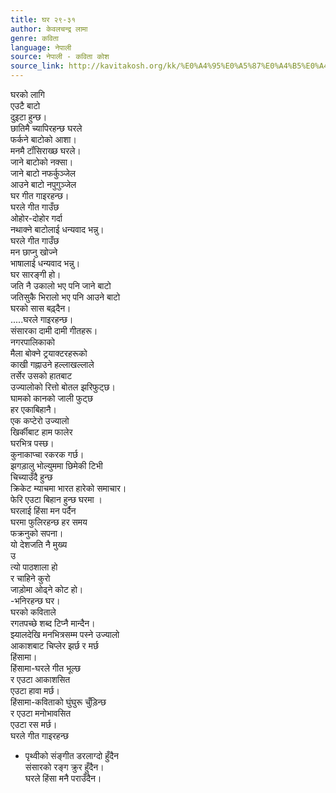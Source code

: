 ```yaml
---
title: घर २९-३१
author: केवलचन्द्र लामा
genre: कविता
language: नेपाली
source: नेपाली - कविता कोश
source_link: http://kavitakosh.org/kk/%E0%A4%95%E0%A5%87%E0%A4%B5%E0%A4%B2%E0%A4%9A%E0%A4%A8%E0%A5%8D%E0%A4%A6%E0%A5%8D%E0%A4%B0_%E0%A4%B2%E0%A4%BE%E0%A4%AE%E0%A4%BE
---
```


घरको लागि  
एउटै बाटो  
दुइटा हुन्छ।  
छातिमै च्यापिरहन्छ घरले  
फर्कने बाटोको आशा।  
मनमै टॉंसिराख्छ घरले।  
जाने बाटोको नक्सा।  
जाने बाटो नफर्कुञ्जेल  
आउने बाटो नपुगुञ्जेल  
घर गीत गाइरहन्छ।  
घरले गीत गाउँछ  
ओहोर-दोहोर गर्दा  
नथाक्ने बाटोलाई धन्यवाद भन्नु।  
घरले गीत गाउँछ  
मन छाप्नु खोज्ने  
भाषालाई धन्यवाद भन्नु।  
घर सारङ्गी हो।  
जति नै उकालो भए पनि जाने बाटो  
जतिसुकै भिरालो भए पनि आउने बाटो  
घरको सास बढ़्‌दैन।  
.....घरले गाइरहन्छ।  
संसारका दामी दामी गीतहरू।  
नगरपालिकाको  
मैला बोक्ने ट्रयाक्टरहरूको  
काखी गह्नाउने हल्लाखल्लाले  
तर्सेर उसको हातबाट  
उज्यालोको रित्तो बोतल झरिफुट्‌छ।  
घामको कानको जाली फुट्‌छ  
हर एकाबिहानै।  
एक कप्टेरो उज्यालो  
खिर्कीबाट हाम फालेर  
घरभित्र पस्छ।  
कुनाकाप्चा रकरक गर्छ।  
झगड़ालु भोल्युममा छिमेकी टिभी  
चिच्याउँदै हुन्छ  
क्रिकेट म्याचमा भारत हारेको समाचार।  
फेरि एउटा बिहान हुन्छ घरमा ।  
घरलाई हिंसा मन पर्दैन  
घरमा फुलिरहन्छ हर समय  
फक्रनुको सपना।  
यो देशजति नै मुख्य  
उ  
त्यो पाठशाला हो  
र चाहिने कुरो  
जाड़ोमा ओढ्ने कोट हो।  
-भनिरहन्छ घर।  
घरको कविताले  
रगतपच्छे शब्द टिप्नै मान्दैन।  
झ्यालदेखि मनभित्रसम्म पस्ने उज्यालो  
आकाशबाट चिप्लेर झर्छ र मर्छ  
हिंसामा।  
हिंसामा-घरले गीत भूल्छ  
र एउटा आकाशसित  
एउटा हावा मर्छ।  
हिंसामा-कविताको घुंघुरू चुँड़िन्छ  
र एउटा मनोभावसित  
एउटा रस मर्छ।  
घरले गीत गाइरहन्छ  
- पृथ्वीको संङ्गीत डरलाग्दो हुँदैन  
संसारको रङ्ग क्रुर हुँदैन।  
घरले हिंसा मनै पराउँदैन।
